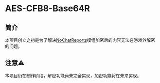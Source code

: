 # AES-CFB8-Base64R
## 简介
本项目创立之初是为了解决[NoChatReports](https://github.com/Aizistral-Studios/No-Chat-Reports)模组加密后的内容无法在游戏外解密的问题。
## 注意⚠️
本项目仍在制作阶段，解密功能尚未完全实现，加密功能将在未来实现。